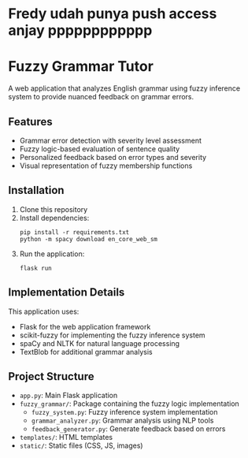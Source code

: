 # Fredy udah punya push access anjay pppppppppppp
# Fuzzy Grammar Tutor

A web application that analyzes English grammar using fuzzy inference system to provide nuanced feedback on grammar errors.

## Features

- Grammar error detection with severity level assessment
- Fuzzy logic-based evaluation of sentence quality
- Personalized feedback based on error types and severity
- Visual representation of fuzzy membership functions

## Installation

1. Clone this repository
2. Install dependencies:
   ```
   pip install -r requirements.txt
   python -m spacy download en_core_web_sm
   ```
3. Run the application:
   ```
   flask run
   ```
   
## Implementation Details

This application uses:
- Flask for the web application framework
- scikit-fuzzy for implementing the fuzzy inference system
- spaCy and NLTK for natural language processing
- TextBlob for additional grammar analysis

## Project Structure

- `app.py`: Main Flask application
- `fuzzy_grammar/`: Package containing the fuzzy logic implementation
  - `fuzzy_system.py`: Fuzzy inference system implementation
  - `grammar_analyzer.py`: Grammar analysis using NLP tools
  - `feedback_generator.py`: Generate feedback based on errors
- `templates/`: HTML templates
- `static/`: Static files (CSS, JS, images) 
